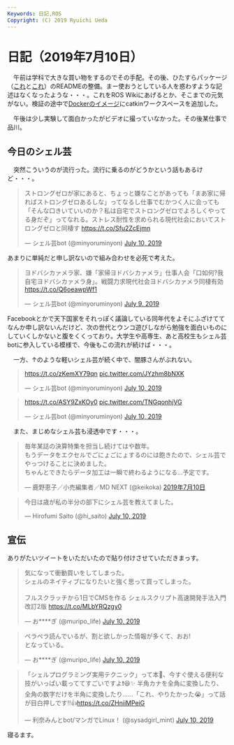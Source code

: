 ```yaml
---
Keywords: 日記,ROS
Copyright: (C) 2019 Ryuichi Ueda
---
```


# 日記（2019年7月10日）

　午前は学科で大きな買い物をするのでその手配。その後、ひたすらパッケージ（[これ](https://github.com/ryuichiueda/raspimouse_cartographer)と[これ](https://github.com/ryuichiueda/raspimouse_map_based_teach_and_replay/blob/master/README.md)）のREADMEの整備。まー使おうとしている人を惑わすような記述はなくなったような・・・。これをROS Wikiにあげるとか、そこまでの元気がない。検証の途中で[Dockerのイメージ](https://hub.docker.com/r/ryuichiueda/ubuntu18.04-ros-image)にcatkinワークスペースを追加した。

　午後は少し実験して面白かったがビデオに撮っていなかった。その後某仕事で品川。

## 今日のシェル芸

　突然こういうのが流行った。流行に乗るのがどうかという話もあるけど・・・。

<blockquote class="twitter-tweet" data-partner="tweetdeck"><p lang="ja" dir="ltr">ストロングゼロが家にあると、ちょっと嫌なことがあっても「まあ家に帰ればストロングゼロあるしな」ってなるし仕事でむかつく人に会っても「そんな口きいていいのか？私は自宅でストロングゼロでよろしくやってる身だぞ」ってなれる。ストレス耐性を求められる現代社会においてストロングゼロと同棲す <a href="https://t.co/Sfu2ZcEjmn">https://t.co/Sfu2ZcEjmn</a></p>&mdash; シェル芸bot (@minyoruminyon) <a href="https://twitter.com/minyoruminyon/status/1148891325749592064?ref_src=twsrc%5Etfw">July 10, 2019</a></blockquote>
<script async src="https://platform.twitter.com/widgets.js" charset="utf-8"></script>


あまりに単純だと申し訳ないので組み合わせを必死で考えた。

<blockquote class="twitter-tweet" data-partner="tweetdeck"><p lang="ja" dir="ltr">ヨドバシカァメラ家、嫌「家帰ヨドバシカァメラ」仕事人会「口如何?我自宅ヨドバシカァメラ身」。戦闘力求現代社会ヨドバシカァメラ同棲有効 <a href="https://t.co/Q6oeawpWf1">https://t.co/Q6oeawpWf1</a></p>&mdash; シェル芸bot (@minyoruminyon) <a href="https://twitter.com/minyoruminyon/status/1148735877020975104?ref_src=twsrc%5Etfw">July 9, 2019</a></blockquote>
<script async src="https://platform.twitter.com/widgets.js" charset="utf-8"></script>

Facebookとかで天下国家をそれっぽく議論している同年代をよそにふざけててなんか申し訳ないんだけど、次の世代とウンコ遊びしながら勉強を面白いものにしていくしかないと腹をくくっており。大学生や高専生、あと高校生もシェル芸botに参入している模様で、今後もこの流れが続けば・・・。

　一方、↑のような軽いシェル芸が続く中で、闇豚さんがぶれない。

<blockquote class="twitter-tweet" data-partner="tweetdeck"><p lang="und" dir="ltr"><a href="https://t.co/zKemXY79qn">https://t.co/zKemXY79qn</a> <a href="https://t.co/JYzhm8bNXK">pic.twitter.com/JYzhm8bNXK</a></p>&mdash; シェル芸bot (@minyoruminyon) <a href="https://twitter.com/minyoruminyon/status/1148960141414264834?ref_src=twsrc%5Etfw">July 10, 2019</a></blockquote>
<script async src="https://platform.twitter.com/widgets.js" charset="utf-8"></script>

<blockquote class="twitter-tweet" data-partner="tweetdeck"><p lang="und" dir="ltr"><a href="https://t.co/ASY9ZxKOy0">https://t.co/ASY9ZxKOy0</a> <a href="https://t.co/TNGqonhjVG">pic.twitter.com/TNGqonhjVG</a></p>&mdash; シェル芸bot (@minyoruminyon) <a href="https://twitter.com/minyoruminyon/status/1148936968207646720?ref_src=twsrc%5Etfw">July 10, 2019</a></blockquote>
<script async src="https://platform.twitter.com/widgets.js" charset="utf-8"></script>

　また、まじめなシェル芸も浸透中です・・・。

<blockquote class="twitter-tweet" data-lang="ja"><p lang="ja" dir="ltr">毎年某誌の決算特集を担当し続けてはや数年。<br>もうデータをエクセルでごにょごにょするのには飽きたので、シェル芸でやっつけることに決めました。<br>ちゃんとできたらデータ加工は一瞬で終わるようになる…予定です。</p>&mdash; 鹿野恵子／小売編集者／MD NEXT (@keikoka) <a href="https://twitter.com/keikoka/status/1148863247405031425?ref_src=twsrc%5Etfw">2019年7月10日</a></blockquote>
<script async src="https://platform.twitter.com/widgets.js" charset="utf-8"></script>


<blockquote class="twitter-tweet" data-partner="tweetdeck"><p lang="ja" dir="ltr">今日は歳が私の半分の部下にシェル芸を教えてました。</p>&mdash; Hirofumi Saito (@hi_saito) <a href="https://twitter.com/hi_saito/status/1148938623196123136?ref_src=twsrc%5Etfw">July 10, 2019</a></blockquote>
<script async src="https://platform.twitter.com/widgets.js" charset="utf-8"></script>


## 宣伝

ありがたいツイートをいただいたので貼り付けさせていただきまっす。

<blockquote class="twitter-tweet" data-partner="tweetdeck"><p lang="ja" dir="ltr">気になって衝動買いをしてしまった。<br>シェルのネイティブになりたいと強く思って買ってしまった。<br><br>フルスクラッチから1日でCMSを作る シェルスクリプト高速開発手法入門 改訂2版 <a href="https://t.co/MLbYRQzgy0">https://t.co/MLbYRQzgy0</a></p>&mdash; お****ぎ (@muripo_life) <a href="https://twitter.com/muripo_life/status/1148947040262488064?ref_src=twsrc%5Etfw">July 10, 2019</a></blockquote>
<script async src="https://platform.twitter.com/widgets.js" charset="utf-8"></script>

<blockquote class="twitter-tweet" data-partner="tweetdeck"><p lang="ja" dir="ltr">ペラペラ読んでいるが、割と欲しかった情報が多くて、おお!<br>となっている。</p>&mdash; お****ぎ (@muripo_life) <a href="https://twitter.com/muripo_life/status/1148955996124930048?ref_src=twsrc%5Etfw">July 10, 2019</a></blockquote>
<script async src="https://platform.twitter.com/widgets.js" charset="utf-8"></script>


<blockquote class="twitter-tweet" data-partner="tweetdeck"><p lang="ja" dir="ltr">「シェルプログラミング実用テクニック」って本📕、今すぐ使える便利な技がいっぱい載っててすごいですよ❗😆✨ 半角カナを全角に変換したり、全角の数字だけを半角に変換したり……「これ、やりたかった😭」って話が目白押しです‼👍<a href="https://t.co/ZHniiMPeiG">https://t.co/ZHniiMPeiG</a></p>&mdash; 利奈みんとbot/マンガでLinux！ (@sysadgirl_mint) <a href="https://twitter.com/sysadgirl_mint/status/1148878673144979456?ref_src=twsrc%5Etfw">July 10, 2019</a></blockquote>
<script async src="https://platform.twitter.com/widgets.js" charset="utf-8"></script>


寝るます。


